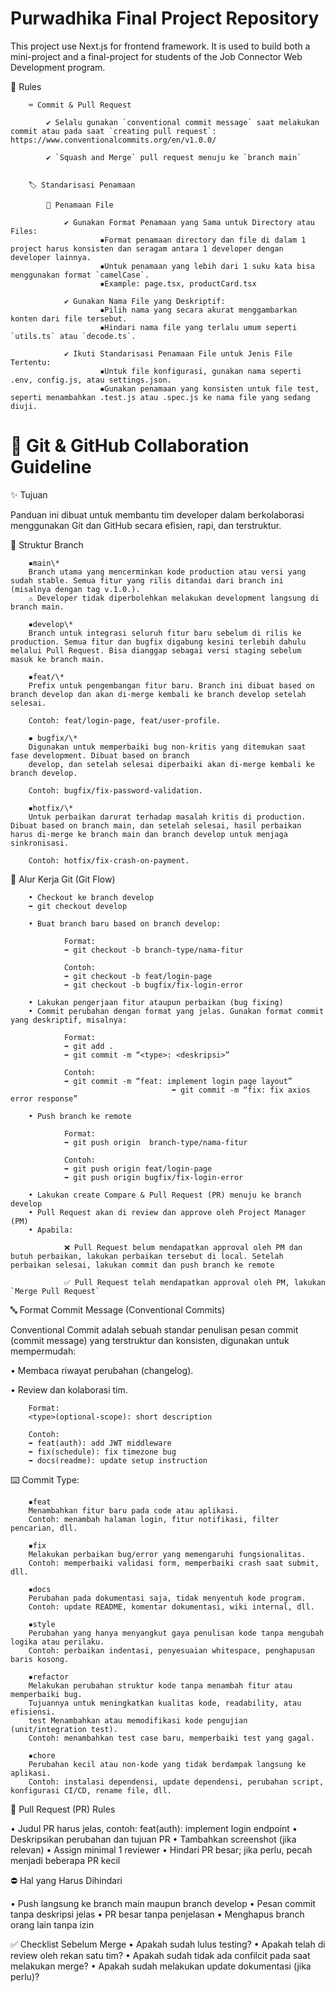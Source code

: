 # Purwadhika Final Project Repository

This project use Next.js for frontend framework. It is used to build both a mini-project and a final-project for students of the Job Connector Web Development program.

📃 Rules

        ⌨️ Commit & Pull Request

            ✔️ Selalu gunakan `conventional commit message` saat melakukan commit atau pada saat `creating pull request`: https://www.conventionalcommits.org/en/v1.0.0/

            ✔️ `Squash and Merge` pull request menuju ke `branch main`


        🏷️ Standarisasi Penamaan

            📂 Penamaan File

                ✔️ Gunakan Format Penamaan yang Sama untuk Directory atau Files:
                        ▪️Format penamaan directory dan file di dalam 1 project harus konsisten dan seragam antara 1 developer dengan developer lainnya.
                        ▪️Untuk penamaan yang lebih dari 1 suku kata bisa menggunakan format `camelCase`.
                        ▪️Example: page.tsx, productCard.tsx

                ✔️ Gunakan Nama File yang Deskriptif:
                        ▪️Pilih nama yang secara akurat menggambarkan konten dari file tersebut.
                        ▪️Hindari nama file yang terlalu umum seperti `utils.ts` atau `decode.ts`.

                ✔️ Ikuti Standarisasi Penamaan File untuk Jenis File Tertentu:
                        ▪️Untuk file konfigurasi, gunakan nama seperti .env, config.js, atau settings.json.
                        ▪️Gunakan penamaan yang konsisten untuk file test, seperti menambahkan .test.js atau .spec.js ke nama file yang sedang diuji.

# 📘 Git & GitHub Collaboration Guideline

✨ Tujuan

Panduan ini dibuat untuk membantu tim developer dalam berkolaborasi menggunakan Git dan GitHub secara efisien, rapi, dan terstruktur.

📂 Struktur Branch

        ▪️main\*
        Branch utama yang mencerminkan kode production atau versi yang sudah stable. Semua fitur yang rilis ditandai dari branch ini (misalnya dengan tag v.1.0.).
        ⚠️ Developer tidak diperbolehkan melakukan development langsung di branch main.

        ▪️develop\*
        Branch untuk integrasi seluruh fitur baru sebelum di rilis ke production. Semua fitur dan bugfix digabung kesini terlebih dahulu melalui Pull Request. Bisa dianggap sebagai versi staging sebelum masuk ke branch main.

        ▪️feat/\*
        Prefix untuk pengembangan fitur baru. Branch ini dibuat based on branch develop dan akan di-merge kembali ke branch develop setelah selesai.

        Contoh: feat/login-page, feat/user-profile.

        ▪️ bugfix/\*
        Digunakan untuk memperbaiki bug non-kritis yang ditemukan saat fase development. Dibuat based on branch
        develop, dan setelah selesai diperbaiki akan di-merge kembali ke branch develop.

        Contoh: bugfix/fix-password-validation.

        ▪️hotfix/\*
        Untuk perbaikan darurat terhadap masalah kritis di production. Dibuat based on branch main, dan setelah selesai, hasil perbaikan harus di-merge ke branch main dan branch develop untuk menjaga sinkronisasi.

        Contoh: hotfix/fix-crash-on-payment.

🌱 Alur Kerja Git (Git Flow)

        • Checkout ke branch develop
        ➡️ git checkout develop

        • Buat branch baru based on branch develop:

                Format:
                ➡️ git checkout -b branch-type/nama-fitur

                Contoh:
                ➡️ git checkout -b feat/login-page
                ➡️ git checkout -b bugfix/fix-login-error

        • Lakukan pengerjaan fitur ataupun perbaikan (bug fixing)
        • Commit perubahan dengan format yang jelas. Gunakan format commit yang deskriptif, misalnya:

                Format:
                ➡️ git add .
                ➡️ git commit -m “<type>: <deskripsi>”

                Contoh:
                ➡️ git commit -m “feat: implement login page layout”
                                        ➡️ git commit -m “fix: fix axios error response”

        • Push branch ke remote

                Format:
                ➡️ git push origin  branch-type/nama-fitur

                Contoh:
                ➡️ git push origin feat/login-page
                ➡️ git push origin bugfix/fix-login-error

        • Lakukan create Compare & Pull Request (PR) menuju ke branch develop
        • Pull Request akan di review dan approve oleh Project Manager (PM)
        • Apabila:

                ❌ Pull Request belum mendapatkan approval oleh PM dan butuh perbaikan, lakukan perbaikan tersebut di local. Setelah perbaikan selesai, lakukan commit dan push branch ke remote

                ✅ Pull Request telah mendapatkan approval oleh PM, lakukan `Merge Pull Request`

🔤 Format Commit Message (Conventional Commits)

Conventional Commit adalah sebuah standar penulisan pesan commit (commit message) yang terstruktur dan konsisten, digunakan untuk mempermudah:

• Membaca riwayat perubahan (changelog).

• Review dan kolaborasi tim.

        Format:
        <type>(optional-scope): short description

        Contoh:
        ➡️ feat(auth): add JWT middleware
        ➡️ fix(schedule): fix timezone bug
        ➡️ docs(readme): update setup instruction

⌨️ Commit Type:

        ▪️feat
        Menambahkan fitur baru pada code atau aplikasi.
        Contoh: menambah halaman login, fitur notifikasi, filter pencarian, dll.

        ▪️fix
        Melakukan perbaikan bug/error yang memengaruhi fungsionalitas.
        Contoh: memperbaiki validasi form, memperbaiki crash saat submit, dll.

        ▪️docs
        Perubahan pada dokumentasi saja, tidak menyentuh kode program.
        Contoh: update README, komentar dokumentasi, wiki internal, dll.

        ▪️style
        Perubahan yang hanya menyangkut gaya penulisan kode tanpa mengubah logika atau perilaku.
        Contoh: perbaikan indentasi, penyesuaian whitespace, penghapusan baris kosong.

        ▪️refactor
        Melakukan perubahan struktur kode tanpa menambah fitur atau memperbaiki bug.
        Tujuannya untuk meningkatkan kualitas kode, readability, atau efisiensi.
        test Menambahkan atau memodifikasi kode pengujian (unit/integration test).
        Contoh: menambahkan test case baru, memperbaiki test yang gagal.

        ▪️chore
        Perubahan kecil atau non-kode yang tidak berdampak langsung ke aplikasi.
        Contoh: instalasi dependensi, update dependensi, perubahan script, konfigurasi CI/CD, rename file, dll.

🔀 Pull Request (PR) Rules

• Judul PR harus jelas, contoh: feat(auth): implement login endpoint
• Deskripsikan perubahan dan tujuan PR
• Tambahkan screenshot (jika relevan)
• Assign minimal 1 reviewer
• Hindari PR besar; jika perlu, pecah menjadi beberapa PR kecil

⛔ Hal yang Harus Dihindari

• Push langsung ke branch main maupun branch develop
• Pesan commit tanpa deskripsi jelas
• PR besar tanpa penjelasan
• Menghapus branch orang lain tanpa izin

✅ Checklist Sebelum Merge
• Apakah sudah lulus testing?
• Apakah telah di review oleh rekan satu tim?
• Apakah sudah tidak ada confilcit pada saat melakukan merge?
• Apakah sudah melakukan update dokumentasi (jika perlu)?

